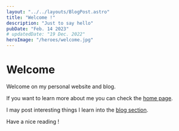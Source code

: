 ```yaml
---
layout: "../../layouts/BlogPost.astro"
title: "Welcome !"
description: "Just to say hello"
pubDate: "Feb. 14 2023"
# updatedDate: "19 Dec. 2022"
heroImage: "/heroes/welcome.jpg"
---
```


# Welcome

Welcome on my personal website and blog. 

If you want to learn more about me you can check the [home page](/).

I may post interesting things I learn into the [blog section](/posts).

Have a nice reading !